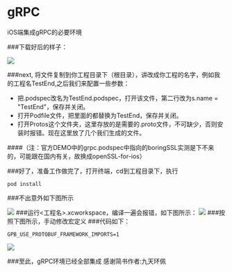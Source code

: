# gRPC
iOS端集成gRPC的必要环境


###下载好后的样子：

![](http://i4.buimg.com/567571/0a273d148b8d8b21.png)

###next, 将文件复制到你工程目录下（根目录），讲<fileName>改成你工程的名字，例如我的工程名TestEnd,之后我们来配置一些参数：
- 把<fileName>.podspec改名为TestEnd.podspec，打开该文件，第二行改为s.name     = "TestEnd"，保存并关闭。
- 打开Podfile文件，把里面的<fileName>都替换为TestEnd，保存并关闭。
- 打开Protos这个文件夹，这里存放的是需要的.proto文件，不可缺少，否则安装时报错。现在这里放了几个我们生成的文件。

####（注：官方DEMO中的grpc.podspec中指向的boringSSL实测是下不来的，可能跟在国内有关，故换成openSSL-for-ios） 

###好了，准备工作做完了，打开终端，cd到工程目录下，执行
<pre><code>pod install
</code></pre>
###不出意外如下图所示

![](http://i4.buimg.com/567571/c5a380fbf96a26a9.png)
###运行<工程名>.xcworkspace，编译一遍会报错，如下图所示：
![](http://upload-images.jianshu.io/upload_images/144854-001f9af445ab29c2.png?imageMogr2/auto-orient/strip%7CimageView2/2/w/1240)
###按照下图所示，手动修改宏定义
###代码如下：
<pre><code>GPB_USE_PROTOBUF_FRAMEWORK_IMPORTS=1
</code></pre>
![](http://upload-images.jianshu.io/upload_images/144854-3e8416bd933b1b2a.png?imageMogr2/auto-orient/strip%7CimageView2/2/w/1240)

###至此，gRPC环境已经全部集成
感谢简书作者:九天环佩




